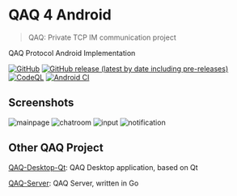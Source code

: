 # QAQ 4 Android
> QAQ: Private TCP IM communication project

QAQ Protocol Android Implementation

<a href="https://github.com/I-Info/QAQ-Android/blob/main/LICENSE"><img alt="GitHub" src="https://img.shields.io/github/license/I-Info/QAQ-Android?style=flat-square"></a>
<a href="https://github.com/I-Info/QAQ-Android/releases"><img alt="GitHub release (latest by date including pre-releases)" src="https://img.shields.io/github/v/release/I-Info/QAQ-Android?include_prereleases&style=flat-square"></a>
[![CodeQL](https://github.com/I-Info/QAQ-Android/actions/workflows/codeql-analysis.yml/badge.svg)](https://github.com/I-Info/QAQ-Android/actions/workflows/codeql-analysis.yml)
[![Android CI](https://github.com/I-Info/QAQ-Android/actions/workflows/android.yml/badge.svg)](https://github.com/I-Info/QAQ-Android/actions/workflows/android.yml)     

## Screenshots
![mainpage](assets/mainpage.jpg)
![chatroom](assets/chatroom.jpg)
![input](assets/input-message.jpg)
![notification](assets/notification.jpg)


## Other QAQ Project
[QAQ-Desktop-Qt](https://github.com/I-Info/QAQ-Desktop-Qt):
QAQ Desktop application, based on Qt

[QAQ-Server](https://github.com/lixiao189/QAQServer):
QAQ Server, written in Go
